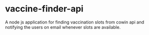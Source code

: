 # vaccine-finder-api


A node js application for finding vaccination slots from cowin api and notifying the users on email whenever slots are available.
